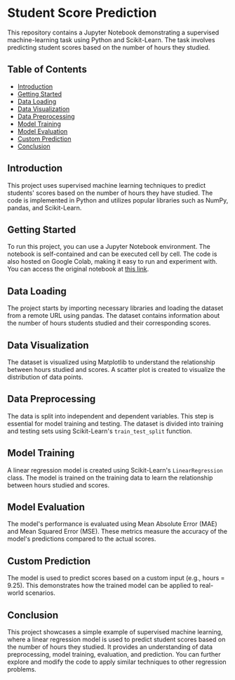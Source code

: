 # Student Score Prediction

This repository contains a Jupyter Notebook demonstrating a supervised machine-learning task using Python and Scikit-Learn. The task involves predicting student scores based on the number of hours they studied.

## Table of Contents

- [Introduction](#introduction)
- [Getting Started](#getting-started)
- [Data Loading](#data-loading)
- [Data Visualization](#data-visualization)
- [Data Preprocessing](#data-preprocessing)
- [Model Training](#model-training)
- [Model Evaluation](#model-evaluation)
- [Custom Prediction](#custom-prediction)
- [Conclusion](#conclusion)

## Introduction

This project uses supervised machine learning techniques to predict students' scores based on the number of hours they have studied. The code is implemented in Python and utilizes popular libraries such as NumPy, pandas, and Scikit-Learn.

## Getting Started

To run this project, you can use a Jupyter Notebook environment. The notebook is self-contained and can be executed cell by cell. The code is also hosted on Google Colab, making it easy to run and experiment with. You can access the original notebook at [this link](https://colab.research.google.com/drive/1zdMXN4ntAAMer2kQcfAr7JF6QAVozht1).

## Data Loading

The project starts by importing necessary libraries and loading the dataset from a remote URL using pandas. The dataset contains information about the number of hours students studied and their corresponding scores.

## Data Visualization

The dataset is visualized using Matplotlib to understand the relationship between hours studied and scores. A scatter plot is created to visualize the distribution of data points.

## Data Preprocessing

The data is split into independent and dependent variables. This step is essential for model training and testing. The dataset is divided into training and testing sets using Scikit-Learn's `train_test_split` function.

## Model Training

A linear regression model is created using Scikit-Learn's `LinearRegression` class. The model is trained on the training data to learn the relationship between hours studied and scores.

## Model Evaluation

The model's performance is evaluated using Mean Absolute Error (MAE) and Mean Squared Error (MSE). These metrics measure the accuracy of the model's predictions compared to the actual scores.

## Custom Prediction

The model is used to predict scores based on a custom input (e.g., hours = 9.25). This demonstrates how the trained model can be applied to real-world scenarios.

## Conclusion

This project showcases a simple example of supervised machine learning, where a linear regression model is used to predict student scores based on the number of hours they studied. It provides an understanding of data preprocessing, model training, evaluation, and prediction. You can further explore and modify the code to apply similar techniques to other regression problems.
